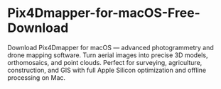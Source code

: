 # Pix4Dmapper-for-macOS-Free-Download
Download Pix4Dmapper for macOS — advanced photogrammetry and drone mapping software. Turn aerial images into precise 3D models, orthomosaics, and point clouds. Perfect for surveying, agriculture, construction, and GIS with full Apple Silicon optimization and offline processing on Mac.

